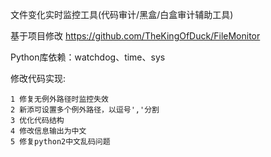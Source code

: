 文件变化实时监控工具(代码审计/黑盒/白盒审计辅助工具)

基于项目修改 https://github.com/TheKingOfDuck/FileMonitor

Python库依赖：watchdog、time、sys

修改代码实现:


    1 修复无例外路径时监控失效
    2 新添可设置多个例外路径，以逗号','分割
    3 优化代码结构
    4 修改信息输出为中文
    5 修复python2中文乱码问题
